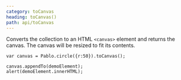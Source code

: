 ```yaml
---
category: toCanvas
heading: toCanvas()
path: api/toCanvas
---
```


Converts the collection to an HTML `<canvas>` element and returns the canvas. The canvas will be resized to fit its contents.

    var canvas = Pablo.circle({r:50}).toCanvas();

    canvas.appendTo(demoElement);
    alert(demoElement.innerHTML);

